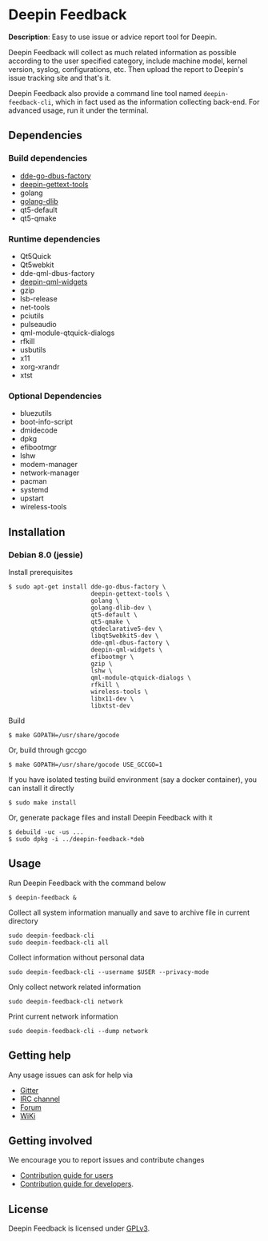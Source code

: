 # Deepin Feedback

**Description**: Easy to use issue or advice report tool for Deepin.

Deepin Feedback will collect as much related information as possible
according to the user specified category, include machine model,
kernel version, syslog, configurations, etc. Then upload the report to
Deepin's issue tracking site and that's it.

Deepin Feedback also provide a command line tool named
`deepin-feedback-cli`, which in fact used as the information
collecting back-end. For advanced usage, run it under the terminal.

## Dependencies

### Build dependencies

- [dde-go-dbus-factory](https://github.com/linuxdeepin/dbus-factory)
- [deepin-gettext-tools](https://github.com/linuxdeepin/deepin-gettext-tools)
- golang
- [golang-dlib](https://github.com/linuxdeepin/go-lib)
- qt5-default
- qt5-qmake

### Runtime dependencies

- Qt5Quick
- Qt5webkit
- dde-qml-dbus-factory
- [deepin-qml-widgets](https://github.com/linuxdeepin/deepin-qml-widgets)
- gzip
- lsb-release
- net-tools
- pciutils
- pulseaudio
- qml-module-qtquick-dialogs
- rfkill
- usbutils
- x11
- xorg-xrandr
- xtst

### Optional Dependencies

- bluezutils
- boot-info-script
- dmidecode
- dpkg
- efibootmgr
- lshw
- modem-manager
- network-manager
- pacman
- systemd
- upstart
- wireless-tools

## Installation

### Debian 8.0 (jessie)

Install prerequisites
```
$ sudo apt-get install dde-go-dbus-factory \
                       deepin-gettext-tools \
                       golang \
                       golang-dlib-dev \
                       qt5-default \
                       qt5-qmake \
                       qtdeclarative5-dev \
                       libqt5webkit5-dev \
                       dde-qml-dbus-factory \
                       deepin-qml-widgets \
                       efibootmgr \
                       gzip \
                       lshw \
                       qml-module-qtquick-dialogs \
                       rfkill \
                       wireless-tools \
                       libx11-dev \
                       libxtst-dev
```

Build
```
$ make GOPATH=/usr/share/gocode
```

Or, build through gccgo
```
$ make GOPATH=/usr/share/gocode USE_GCCGO=1
```

If you have isolated testing build environment (say a docker container), you can install it directly
```
$ sudo make install
```

Or, generate package files and install Deepin Feedback with it
```
$ debuild -uc -us ...
$ sudo dpkg -i ../deepin-feedback-*deb
```

## Usage

Run Deepin Feedback with the command below
```
$ deepin-feedback &
```

Collect all system information manually and save to archive file in
current directory
```
sudo deepin-feedback-cli
sudo deepin-feedback-cli all
```

Collect information without personal data
```
sudo deepin-feedback-cli --username $USER --privacy-mode
```

Only collect network related information
```
sudo deepin-feedback-cli network
```

Print current network information

```
sudo deepin-feedback-cli --dump network
```

## Getting help

Any usage issues can ask for help via

* [Gitter](https://gitter.im/orgs/linuxdeepin/rooms)
* [IRC channel](https://webchat.freenode.net/?channels=deepin)
* [Forum](https://bbs.deepin.org)
* [WiKi](http://wiki.deepin.org/)

## Getting involved

We encourage you to report issues and contribute changes

* [Contribution guide for users](http://wiki.deepin.org/index.php?title=Contribution_Guidelines_for_Users)
* [Contribution guide for developers](http://wiki.deepin.org/index.php?title=Contribution_Guidelines_for_Developers).

## License

Deepin Feedback is licensed under [GPLv3](LICENSE).
